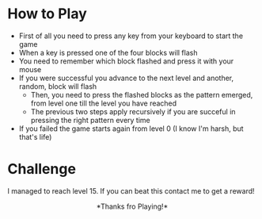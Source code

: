 # How to Play 

- First of all you need to press any key from your keyboard to start the game
- When a key is pressed one of the four blocks will flash
- You need to remember which block flashed and press it with your mouse
- If you were successful you advance to the next level and another, random, block will flash
  - Then, you need to press the flashed blocks as the pattern emerged, from level one till the level you have reached
  - The previous two steps apply recursively if you are succeful in pressing the right pattern every time
- If you failed the game starts again from level 0 (I know I'm harsh, but that's life)

# Challenge

I managed to reach level 15. If you can beat this contact me to get a reward!

<center>*Thanks fro Playing!*</center>
